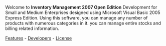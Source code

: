 Welcome to **Inventory Management 2007 Open Edition** Development for Small and Medium Enterprises designed using Microsoft Visual Basic 2005 Express Edition. Using this software, you can manage any number of products with numerous categories in it. you can manage entire stocks and billing related information.

[Features](Features.md) - [Developers](Developers.md) - [License](License.md)